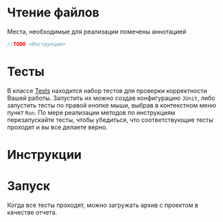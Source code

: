# Чтение файлов

Места, необходимые для реализации помечены аннотацией
```java
//TODO <Инструкции>
```

# Тесты
В классе [Tests](src/ru/isu/labs/files/Tests.java) находится набор тестов для проверки корректности Вашей работы.
Запустить их можно создав конфигурацию `JUnit`, либо запустить тесты по правой кнопке мыши, выбрав в контекстном меню пункт `Run`.
По мере реализации методов по инструкциям перезапускайте тесты, чтобы убедиться, что соответствующие тесты проходят и вы все делаете верно.

# Инструкции

# Запуск
Когда все тесты проходят, можно загружать архив с проектом в качестве отчета.
